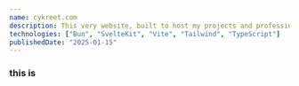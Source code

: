 ```yaml
---
name: cykreet.com
description: This very website, built to host my projects and professional information. Built with sveltekit and hosted on vercel.
technologies: ["Bun", "SvelteKit", "Vite", "Tailwind", "TypeScript"]
publishedDate: "2025-01-15"
---
```


### this is